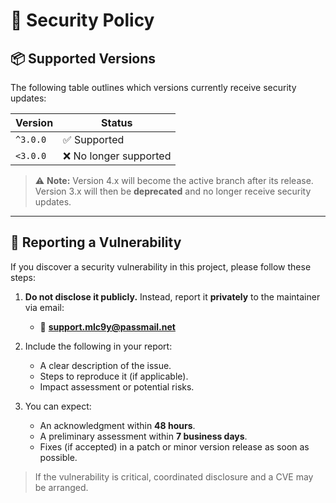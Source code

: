 # 🔐 Security Policy

## 📦 Supported Versions

The following table outlines which versions currently receive security updates:

| Version  | Status                |
| -------- | --------------------- |
| `^3.0.0` | ✅ Supported           |
| `<3.0.0` | ❌ No longer supported |

> ⚠️ **Note:** Version 4.x will become the active branch after its release. Version 3.x will then be **deprecated** and no longer receive security updates.

---

## 📣 Reporting a Vulnerability

If you discover a security vulnerability in this project, please follow these steps:

1. **Do not disclose it publicly.**
   Instead, report it **privately** to the maintainer via email:

   * 📧 **[support.mlc9y@passmail.net](support.mlc9y@passmail.net)**

2. Include the following in your report:

   * A clear description of the issue.
   * Steps to reproduce it (if applicable).
   * Impact assessment or potential risks.

3. You can expect:

   * An acknowledgment within **48 hours**.
   * A preliminary assessment within **7 business days**.
   * Fixes (if accepted) in a patch or minor version release as soon as possible.

> If the vulnerability is critical, coordinated disclosure and a CVE may be arranged.
